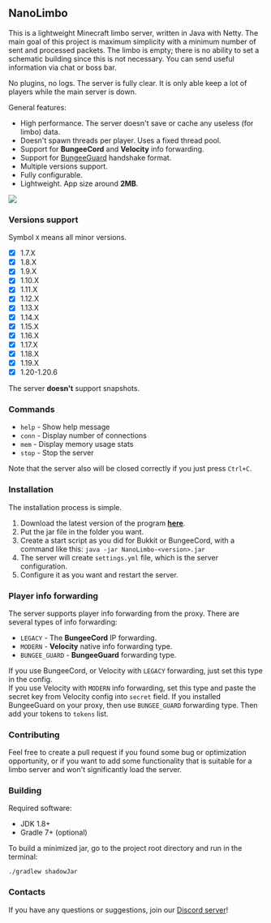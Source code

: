 ## NanoLimbo

This is a lightweight Minecraft limbo server, written in Java with Netty.
The main goal of this project is maximum simplicity with a minimum number of sent and processed packets.
The limbo is empty; there is no ability to set a schematic building since this is not necessary.
You can send useful information via chat or boss bar.

No plugins, no logs. The server is fully clear. It is only able keep a lot of players while the main server is down.

General features:
* High performance. The server doesn't save or cache any useless (for limbo) data.
* Doesn't spawn threads per player. Uses a fixed thread pool.
* Support for **BungeeCord** and **Velocity** info forwarding.
* Support for [BungeeGuard](https://www.spigotmc.org/resources/79601/) handshake format.
* Multiple versions support.
* Fully configurable.
* Lightweight. App size around **2MB**.

![](https://i.imgur.com/sT8p1Gz.png)

### Versions support

Symbol `X` means all minor versions.

- [x] 1.7.X
- [x] 1.8.X
- [x] 1.9.X
- [x] 1.10.X
- [x] 1.11.X
- [x] 1.12.X
- [x] 1.13.X
- [x] 1.14.X
- [x] 1.15.X
- [x] 1.16.X
- [x] 1.17.X
- [x] 1.18.X
- [x] 1.19.X
- [x] 1.20-1.20.6

The server **doesn't** support snapshots.

### Commands

* `help` - Show help message
* `conn` - Display number of connections
* `mem` - Display memory usage stats
* `stop` - Stop the server

Note that the server also will be closed correctly if you just press `Ctrl+C`.

### Installation

The installation process is simple.

1. Download the latest version of the program [**here**](https://github.com/Nan1t/NanoLimbo/releases).
2. Put the jar file in the folder you want.
3. Create a start script as you did for Bukkit or BungeeCord, with a command like this:
   `java -jar NanoLimbo-<version>.jar`
5. The server will create `settings.yml` file, which is the server configuration.
6. Configure it as you want and restart the server.

### Player info forwarding

The server supports player info forwarding from the proxy. There are several types of info forwarding:

* `LEGACY` - The **BungeeCord** IP forwarding.
* `MODERN` - **Velocity** native info forwarding type.
* `BUNGEE_GUARD` - **BungeeGuard** forwarding type.

If you use BungeeCord, or Velocity with `LEGACY` forwarding, just set this type in the config.  
If you use Velocity with `MODERN` info forwarding, set this type and paste the secret key from
Velocity config into `secret` field.
If you installed BungeeGuard on your proxy, then use `BUNGEE_GUARD` forwarding type.
Then add your tokens to `tokens` list.

### Contributing

Feel free to create a pull request if you found some bug or optimization opportunity, or if you want
to add some functionality that is suitable for a limbo server and won't significantly load the server.

### Building

Required software:

* JDK 1.8+
* Gradle 7+ (optional)

To build a minimized jar, go to the project root directory and run in the terminal:

```
./gradlew shadowJar
```

### Contacts

If you have any questions or suggestions, join our [Discord server](https://discord.gg/4VGP3Gv)!
